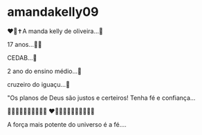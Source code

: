 # amandakelly09
❤️‍🔥✝️A manda kelly de oliveira...💟 

 17 anos...🍫🫶

CEDAB...🪻

2 ano do ensino médio...🥀

cruzeiro do iguaçu...🌹

"Os planos de Deus são justos e certeiros! Tenha fé e confiança...

 🧡💛💚💙🩵💜🤎🖤🩶🤍       ❤️🧡💛💚💙🩵💜🤎🖤🩶🤍
 
 A força mais potente do universo é a fé....
                    

